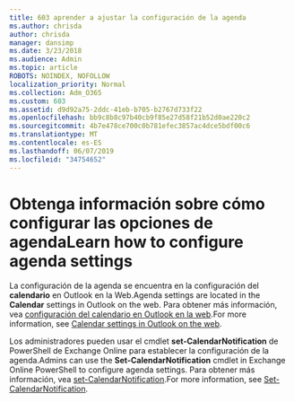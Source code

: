 ```yaml
---
title: 603 aprender a ajustar la configuración de la agenda
ms.author: chrisda
author: chrisda
manager: dansimp
ms.date: 3/23/2018
ms.audience: Admin
ms.topic: article
ROBOTS: NOINDEX, NOFOLLOW
localization_priority: Normal
ms.collection: Adm_O365
ms.custom: 603
ms.assetid: d9d92a75-2ddc-41eb-b705-b2767d733f22
ms.openlocfilehash: bb9c8b8c97b40cb9f85e27d58f21b52d0ae220c2
ms.sourcegitcommit: 4b7e478ce700c0b781efec3857ac4dce5bdf00c6
ms.translationtype: MT
ms.contentlocale: es-ES
ms.lasthandoff: 06/07/2019
ms.locfileid: "34754652"
---
```

# <a name="learn-how-to-configure-agenda-settings"></a><span data-ttu-id="108b5-102">Obtenga información sobre cómo configurar las opciones de agenda</span><span class="sxs-lookup"><span data-stu-id="108b5-102">Learn how to configure agenda settings</span></span>

<span data-ttu-id="108b5-103">La configuración de la agenda se encuentra en la configuración del **calendario** en Outlook en la Web.</span><span class="sxs-lookup"><span data-stu-id="108b5-103">Agenda settings are located in the **Calendar** settings in Outlook on the web.</span></span> <span data-ttu-id="108b5-104">Para obtener más información, vea [configuración del calendario en Outlook en la web](https://support.office.com/article/12cba5a4-4f95-4d00-bfc3-b694aa67ac8f).</span><span class="sxs-lookup"><span data-stu-id="108b5-104">For more information, see [Calendar settings in Outlook on the web](https://support.office.com/article/12cba5a4-4f95-4d00-bfc3-b694aa67ac8f).</span></span>

<span data-ttu-id="108b5-105">Los administradores pueden usar el cmdlet **set-CalendarNotification** de PowerShell de Exchange Online para establecer la configuración de la agenda.</span><span class="sxs-lookup"><span data-stu-id="108b5-105">Admins can use the **Set-CalendarNotification** cmdlet in Exchange Online PowerShell to configure agenda settings.</span></span> <span data-ttu-id="108b5-106">Para obtener más información, vea [set-CalendarNotification](https://technet.microsoft.com/library/dd351284).</span><span class="sxs-lookup"><span data-stu-id="108b5-106">For more information, see [Set-CalendarNotification](https://technet.microsoft.com/library/dd351284).</span></span>
